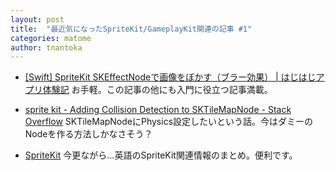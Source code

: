 ```yaml
---
layout: post
title:  "最近気になったSpriteKit/GameplayKit関連の記事 #1"
categories: matome
author: tnantoka
---
```


- [[Swift] SpriteKit SKEffectNodeで画像をぼかす（ブラー効果） | はじはじアプリ体験記](http://hajihaji-lemon.com/smartphone/swift/spritekit-skeffectnode/)
  お手軽。この記事の他にも入門に役立つ記事満載。

- [sprite kit - Adding Collision Detection to SKTileMapNode - Stack Overflow](http://stackoverflow.com/questions/39770344/adding-collision-detection-to-sktilemapnode)
  SKTileMapNodeにPhysics設定したいという話。今はダミーのNodeを作る方法しかなさそう？

- [SpriteKit](http://www.sprite-kit.com/)
  今更ながら…英語のSpriteKit関連情報のまとめ。便利です。

